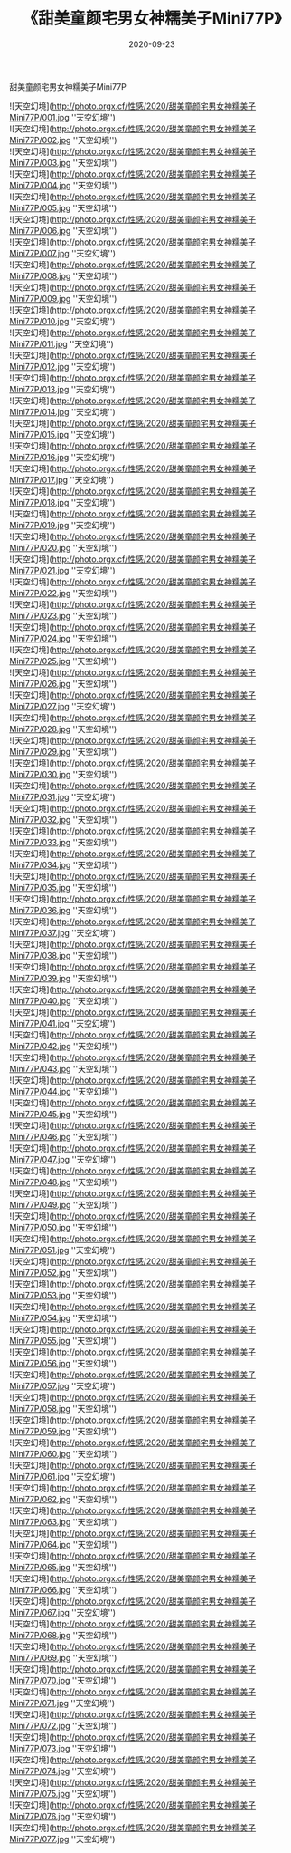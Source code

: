 ﻿---
layout: post
title:  《甜美童颜宅男女神糯美子Mini77P》
date:   2020-09-23
img: http://photo.orgx.cf/性感/2020/甜美童颜宅男女神糯美子Mini77P/000.jpg
tags: [美女, 性感, 泳衣]
---

甜美童颜宅男女神糯美子Mini77P



![天空幻境](http://photo.orgx.cf/性感/2020/甜美童颜宅男女神糯美子Mini77P/001.jpg ''天空幻境'') <br>
![天空幻境](http://photo.orgx.cf/性感/2020/甜美童颜宅男女神糯美子Mini77P/002.jpg ''天空幻境'') <br>
![天空幻境](http://photo.orgx.cf/性感/2020/甜美童颜宅男女神糯美子Mini77P/003.jpg ''天空幻境'') <br>
![天空幻境](http://photo.orgx.cf/性感/2020/甜美童颜宅男女神糯美子Mini77P/004.jpg ''天空幻境'') <br>
![天空幻境](http://photo.orgx.cf/性感/2020/甜美童颜宅男女神糯美子Mini77P/005.jpg ''天空幻境'') <br>
![天空幻境](http://photo.orgx.cf/性感/2020/甜美童颜宅男女神糯美子Mini77P/006.jpg ''天空幻境'') <br>
![天空幻境](http://photo.orgx.cf/性感/2020/甜美童颜宅男女神糯美子Mini77P/007.jpg ''天空幻境'') <br>
![天空幻境](http://photo.orgx.cf/性感/2020/甜美童颜宅男女神糯美子Mini77P/008.jpg ''天空幻境'') <br>
![天空幻境](http://photo.orgx.cf/性感/2020/甜美童颜宅男女神糯美子Mini77P/009.jpg ''天空幻境'') <br>
![天空幻境](http://photo.orgx.cf/性感/2020/甜美童颜宅男女神糯美子Mini77P/010.jpg ''天空幻境'') <br>
![天空幻境](http://photo.orgx.cf/性感/2020/甜美童颜宅男女神糯美子Mini77P/011.jpg ''天空幻境'') <br>
![天空幻境](http://photo.orgx.cf/性感/2020/甜美童颜宅男女神糯美子Mini77P/012.jpg ''天空幻境'') <br>
![天空幻境](http://photo.orgx.cf/性感/2020/甜美童颜宅男女神糯美子Mini77P/013.jpg ''天空幻境'') <br>
![天空幻境](http://photo.orgx.cf/性感/2020/甜美童颜宅男女神糯美子Mini77P/014.jpg ''天空幻境'') <br>
![天空幻境](http://photo.orgx.cf/性感/2020/甜美童颜宅男女神糯美子Mini77P/015.jpg ''天空幻境'') <br>
![天空幻境](http://photo.orgx.cf/性感/2020/甜美童颜宅男女神糯美子Mini77P/016.jpg ''天空幻境'') <br>
![天空幻境](http://photo.orgx.cf/性感/2020/甜美童颜宅男女神糯美子Mini77P/017.jpg ''天空幻境'') <br>
![天空幻境](http://photo.orgx.cf/性感/2020/甜美童颜宅男女神糯美子Mini77P/018.jpg ''天空幻境'') <br>
![天空幻境](http://photo.orgx.cf/性感/2020/甜美童颜宅男女神糯美子Mini77P/019.jpg ''天空幻境'') <br>
![天空幻境](http://photo.orgx.cf/性感/2020/甜美童颜宅男女神糯美子Mini77P/020.jpg ''天空幻境'') <br>
![天空幻境](http://photo.orgx.cf/性感/2020/甜美童颜宅男女神糯美子Mini77P/021.jpg ''天空幻境'') <br>
![天空幻境](http://photo.orgx.cf/性感/2020/甜美童颜宅男女神糯美子Mini77P/022.jpg ''天空幻境'') <br>
![天空幻境](http://photo.orgx.cf/性感/2020/甜美童颜宅男女神糯美子Mini77P/023.jpg ''天空幻境'') <br>
![天空幻境](http://photo.orgx.cf/性感/2020/甜美童颜宅男女神糯美子Mini77P/024.jpg ''天空幻境'') <br>
![天空幻境](http://photo.orgx.cf/性感/2020/甜美童颜宅男女神糯美子Mini77P/025.jpg ''天空幻境'') <br>
![天空幻境](http://photo.orgx.cf/性感/2020/甜美童颜宅男女神糯美子Mini77P/026.jpg ''天空幻境'') <br>
![天空幻境](http://photo.orgx.cf/性感/2020/甜美童颜宅男女神糯美子Mini77P/027.jpg ''天空幻境'') <br>
![天空幻境](http://photo.orgx.cf/性感/2020/甜美童颜宅男女神糯美子Mini77P/028.jpg ''天空幻境'') <br>
![天空幻境](http://photo.orgx.cf/性感/2020/甜美童颜宅男女神糯美子Mini77P/029.jpg ''天空幻境'') <br>
![天空幻境](http://photo.orgx.cf/性感/2020/甜美童颜宅男女神糯美子Mini77P/030.jpg ''天空幻境'') <br>
![天空幻境](http://photo.orgx.cf/性感/2020/甜美童颜宅男女神糯美子Mini77P/031.jpg ''天空幻境'') <br>
![天空幻境](http://photo.orgx.cf/性感/2020/甜美童颜宅男女神糯美子Mini77P/032.jpg ''天空幻境'') <br>
![天空幻境](http://photo.orgx.cf/性感/2020/甜美童颜宅男女神糯美子Mini77P/033.jpg ''天空幻境'') <br>
![天空幻境](http://photo.orgx.cf/性感/2020/甜美童颜宅男女神糯美子Mini77P/034.jpg ''天空幻境'') <br>
![天空幻境](http://photo.orgx.cf/性感/2020/甜美童颜宅男女神糯美子Mini77P/035.jpg ''天空幻境'') <br>
![天空幻境](http://photo.orgx.cf/性感/2020/甜美童颜宅男女神糯美子Mini77P/036.jpg ''天空幻境'') <br>
![天空幻境](http://photo.orgx.cf/性感/2020/甜美童颜宅男女神糯美子Mini77P/037.jpg ''天空幻境'') <br>
![天空幻境](http://photo.orgx.cf/性感/2020/甜美童颜宅男女神糯美子Mini77P/038.jpg ''天空幻境'') <br>
![天空幻境](http://photo.orgx.cf/性感/2020/甜美童颜宅男女神糯美子Mini77P/039.jpg ''天空幻境'') <br>
![天空幻境](http://photo.orgx.cf/性感/2020/甜美童颜宅男女神糯美子Mini77P/040.jpg ''天空幻境'') <br>
![天空幻境](http://photo.orgx.cf/性感/2020/甜美童颜宅男女神糯美子Mini77P/041.jpg ''天空幻境'') <br>
![天空幻境](http://photo.orgx.cf/性感/2020/甜美童颜宅男女神糯美子Mini77P/042.jpg ''天空幻境'') <br>
![天空幻境](http://photo.orgx.cf/性感/2020/甜美童颜宅男女神糯美子Mini77P/043.jpg ''天空幻境'') <br>
![天空幻境](http://photo.orgx.cf/性感/2020/甜美童颜宅男女神糯美子Mini77P/044.jpg ''天空幻境'') <br>
![天空幻境](http://photo.orgx.cf/性感/2020/甜美童颜宅男女神糯美子Mini77P/045.jpg ''天空幻境'') <br>
![天空幻境](http://photo.orgx.cf/性感/2020/甜美童颜宅男女神糯美子Mini77P/046.jpg ''天空幻境'') <br>
![天空幻境](http://photo.orgx.cf/性感/2020/甜美童颜宅男女神糯美子Mini77P/047.jpg ''天空幻境'') <br>
![天空幻境](http://photo.orgx.cf/性感/2020/甜美童颜宅男女神糯美子Mini77P/048.jpg ''天空幻境'') <br>
![天空幻境](http://photo.orgx.cf/性感/2020/甜美童颜宅男女神糯美子Mini77P/049.jpg ''天空幻境'') <br>
![天空幻境](http://photo.orgx.cf/性感/2020/甜美童颜宅男女神糯美子Mini77P/050.jpg ''天空幻境'') <br>
![天空幻境](http://photo.orgx.cf/性感/2020/甜美童颜宅男女神糯美子Mini77P/051.jpg ''天空幻境'') <br>
![天空幻境](http://photo.orgx.cf/性感/2020/甜美童颜宅男女神糯美子Mini77P/052.jpg ''天空幻境'') <br>
![天空幻境](http://photo.orgx.cf/性感/2020/甜美童颜宅男女神糯美子Mini77P/053.jpg ''天空幻境'') <br>
![天空幻境](http://photo.orgx.cf/性感/2020/甜美童颜宅男女神糯美子Mini77P/054.jpg ''天空幻境'') <br>
![天空幻境](http://photo.orgx.cf/性感/2020/甜美童颜宅男女神糯美子Mini77P/055.jpg ''天空幻境'') <br>
![天空幻境](http://photo.orgx.cf/性感/2020/甜美童颜宅男女神糯美子Mini77P/056.jpg ''天空幻境'') <br>
![天空幻境](http://photo.orgx.cf/性感/2020/甜美童颜宅男女神糯美子Mini77P/057.jpg ''天空幻境'') <br>
![天空幻境](http://photo.orgx.cf/性感/2020/甜美童颜宅男女神糯美子Mini77P/058.jpg ''天空幻境'') <br>
![天空幻境](http://photo.orgx.cf/性感/2020/甜美童颜宅男女神糯美子Mini77P/059.jpg ''天空幻境'') <br>
![天空幻境](http://photo.orgx.cf/性感/2020/甜美童颜宅男女神糯美子Mini77P/060.jpg ''天空幻境'') <br>
![天空幻境](http://photo.orgx.cf/性感/2020/甜美童颜宅男女神糯美子Mini77P/061.jpg ''天空幻境'') <br>
![天空幻境](http://photo.orgx.cf/性感/2020/甜美童颜宅男女神糯美子Mini77P/062.jpg ''天空幻境'') <br>
![天空幻境](http://photo.orgx.cf/性感/2020/甜美童颜宅男女神糯美子Mini77P/063.jpg ''天空幻境'') <br>
![天空幻境](http://photo.orgx.cf/性感/2020/甜美童颜宅男女神糯美子Mini77P/064.jpg ''天空幻境'') <br>
![天空幻境](http://photo.orgx.cf/性感/2020/甜美童颜宅男女神糯美子Mini77P/065.jpg ''天空幻境'') <br>
![天空幻境](http://photo.orgx.cf/性感/2020/甜美童颜宅男女神糯美子Mini77P/066.jpg ''天空幻境'') <br>
![天空幻境](http://photo.orgx.cf/性感/2020/甜美童颜宅男女神糯美子Mini77P/067.jpg ''天空幻境'') <br>
![天空幻境](http://photo.orgx.cf/性感/2020/甜美童颜宅男女神糯美子Mini77P/068.jpg ''天空幻境'') <br>
![天空幻境](http://photo.orgx.cf/性感/2020/甜美童颜宅男女神糯美子Mini77P/069.jpg ''天空幻境'') <br>
![天空幻境](http://photo.orgx.cf/性感/2020/甜美童颜宅男女神糯美子Mini77P/070.jpg ''天空幻境'') <br>
![天空幻境](http://photo.orgx.cf/性感/2020/甜美童颜宅男女神糯美子Mini77P/071.jpg ''天空幻境'') <br>
![天空幻境](http://photo.orgx.cf/性感/2020/甜美童颜宅男女神糯美子Mini77P/072.jpg ''天空幻境'') <br>
![天空幻境](http://photo.orgx.cf/性感/2020/甜美童颜宅男女神糯美子Mini77P/073.jpg ''天空幻境'') <br>
![天空幻境](http://photo.orgx.cf/性感/2020/甜美童颜宅男女神糯美子Mini77P/074.jpg ''天空幻境'') <br>
![天空幻境](http://photo.orgx.cf/性感/2020/甜美童颜宅男女神糯美子Mini77P/075.jpg ''天空幻境'') <br>
![天空幻境](http://photo.orgx.cf/性感/2020/甜美童颜宅男女神糯美子Mini77P/076.jpg ''天空幻境'') <br>
![天空幻境](http://photo.orgx.cf/性感/2020/甜美童颜宅男女神糯美子Mini77P/077.jpg ''天空幻境'') <br>